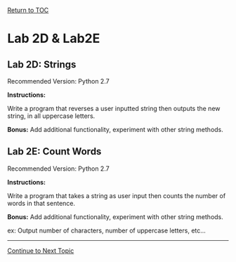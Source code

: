 <a href="https://github.com/CyberTrainingUSAF/07-Python-Programming/blob/master/00-Table-of-Contents.md" rel="Return to TOC"> Return to TOC </a>

# Lab 2D & Lab2E

## Lab 2D: Strings

Recommended Version: Python 2.7

**Instructions:**

Write a program that reverses a user inputted string then outputs the new string, in all uppercase letters.

**Bonus:** Add additional functionality, experiment with other string methods.

## Lab 2E: Count Words

Recommended Version: Python 2.7

**Instructions:**

Write a program that takes a string as user input then counts the number of words in that sentence.

**Bonus:** Add additional functionality, experiment with other string methods.

ex: Output number of characters, number of uppercase letters, etc...

---

<a href="https://github.com/CyberTrainingUSAF/07-Python-Programming/blob/master/02_Data_Types/04_lists.md" > Continue to Next Topic </a>
